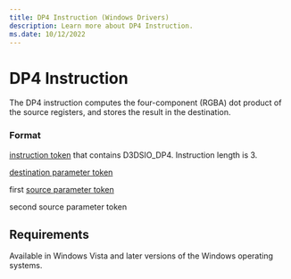 ```yaml
---
title: DP4 Instruction (Windows Drivers)
description: Learn more about DP4 Instruction. 
ms.date: 10/12/2022
---
```


# DP4 Instruction


The DP4 instruction computes the four-component (RGBA) dot product of the source registers, and stores the result in the destination.

### Format

[instruction token](instruction-token.md) that contains D3DSIO\_DP4. Instruction length is 3.

[destination parameter token](destination-parameter-token.md)

first [source parameter token](source-parameter-token.md)

second source parameter token

## Requirements

Available in Windows Vista and later versions of the Windows operating systems.
